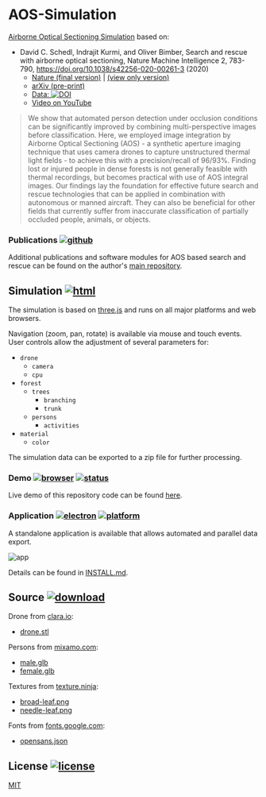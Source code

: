 # AOS-Simulation

[Airborne Optical Sectioning Simulation](https://aos.tensorware.app) based on:

- David C. Schedl, Indrajit Kurmi, and Oliver Bimber, Search and rescue with airborne optical sectioning, Nature Machine Intelligence 2, 783-790, https://doi.org/10.1038/s42256-020-00261-3 (2020)
  - [Nature (final version)](https://www.nature.com/articles/s42256-020-00261-3) | [(view only version)](https://rdcu.be/cbcf2)
  - [arXiv (pre-print)](https://arxiv.org/pdf/2009.08835.pdf)
  - [Data: ](https://doi.org/10.5281/zenodo.3894773) [![DOI](https://zenodo.org/badge/DOI/10.5281/zenodo.3894773.svg)](https://doi.org/10.5281/zenodo.3894773)
  - [Video on YouTube](https://www.youtube.com/watch?v=kyKVQYG-j7U)

> We show that automated person detection under occlusion conditions can be significantly improved by combining multi-perspective images before classification. Here, we employed image integration by Airborne Optical Sectioning (AOS) - a synthetic aperture imaging technique that uses camera drones to capture unstructured thermal light fields - to achieve this with a precision/recall of 96/93%. Finding lost or injured people in dense forests is not generally feasible with thermal recordings, but becomes practical with use of AOS integral images. Our findings lay the foundation for effective future search and rescue technologies that can be applied in combination with autonomous or manned aircraft. They can also be beneficial for other fields that currently suffer from inaccurate classification of partially occluded people, animals, or objects.

### Publications [![github](https://img.shields.io/badge/github-gray?logo=github&logoColor=white)](#Publications)

Additional publications and software modules for AOS based search and rescue can be found on the author's [main repository](https://github.com/JKU-ICG/AOS).

## Simulation [![html](https://img.shields.io/badge/html-gray?logo=html5&logoColor=white)](#Simulation)

The simulation is based on [three.js](https://threejs.org) and runs on all major platforms and web browsers.

Navigation (zoom, pan, rotate) is available via mouse and touch events.
User controls allow the adjustment of several parameters for:

- `drone`
  - `camera`
  - `cpu`
- `forest`
  - `trees`
    - `branching`
    - `trunk`
  - `persons`
    - `activities`
- `material`
  - `color`

The simulation data can be exported to a zip file for further processing.

### Demo [![browser](https://img.shields.io/badge/browser-gray?logo=googlechrome&logoColor=white)](#Demo) [![status](https://img.shields.io/badge/status-up-brightgreen)](#Demo)

Live demo of this repository code can be found [here](https://aos.tensorware.app).

### Application [![electron](https://img.shields.io/badge/electron-gray?logo=electron&logoColor=white)](#Application) [![platform](https://img.shields.io/badge/platform-windows%20|%20linux%20|%20macos-lightgrey)](#Application)

A standalone application is available that allows automated and parallel data export.

![app](/img/app.gif)

Details can be found in [INSTALL.md](/INSTALL.md).

## Source [![download](https://img.shields.io/badge/download-free-lightgrey)](#Source)

Drone from [clara.io](https://clara.io):

- [drone.stl](https://clara.io/view/1c6e9fef-d10d-42d0-8493-d619c2b95f55)

Persons from [mixamo.com](https://www.mixamo.com):

- [male.glb](https://www.mixamo.com/#/?page=1&query=Y-Bot&type=Character)
- [female.glb](https://www.mixamo.com/#/?page=1&query=X-Bot&type=Character)

Textures from [texture.ninja](https://texture.ninja):

- [broad-leaf.png](https://texture.ninja/textures/Leaves/4)
- [needle-leaf.png](https://texture.ninja/textures/Leaves/4)

Fonts from [fonts.google.com](https://fonts.google.com):

- [opensans.json](https://fonts.google.com/specimen/Open+Sans)

## License [![license](https://img.shields.io/badge/license-MIT-green)](#License)

[MIT](/LICENSE)
